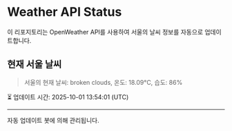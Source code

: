 
# Weather API Status

이 리포지토리는 OpenWeather API를 사용하여 서울의 날씨 정보를 자동으로 업데이트합니다.

## 현재 서울 날씨
> 서울의 현재 날씨: broken clouds, 온도: 18.09°C, 습도: 86%

⏳ 업데이트 시간: 2025-10-01 13:54:01 (UTC)

---
자동 업데이트 봇에 의해 관리됩니다.
